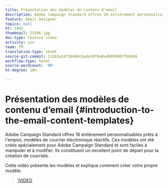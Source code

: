 ```yaml
---
title: Présentation des modèles de contenu d’email
description: Adobe Campaign Standard offres 18 entièrement personnalisables prêts à l'emploi, modèles de courrier électronique réactifs.  Ces modèles ont été créés spécialement pour Adobe Campaign Standard et sont faciles à manipuler et à modifier. Ils constituent un excellent point de départ pour la création de courriels.
feature: Email Designer
topics: null
kt: 1442
thumbnail: 23106.jpg
doc-type: feature video
activity: use
team: TM
translation-type: tm+mt
source-git-commit: 11263e247184ddc6a8e3df6a8ed0899907fbb366
workflow-type: tm+mt
source-wordcount: '99'
ht-degree: 10%

---
```



# Présentation des modèles de contenu d’email {#introduction-to-the-email-content-templates}

Adobe Campaign Standard offres 18 entièrement personnalisables prêts à l&#39;emploi, modèles de courrier électronique réactifs. Ces modèles ont été créés spécialement pour Adobe Campaign Standard et sont faciles à manipuler et à modifier. Ils constituent un excellent point de départ pour la création de courriels.

Cette vidéo présente les modèles et explique comment créer votre propre modèle.

>[!VIDEO](https://video.tv.adobe.com/v/23106?quality=12)
